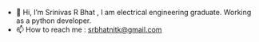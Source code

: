 - 👋 Hi, I’m Srinivas R Bhat ,
I am electrical engineering graduate. Working as a python developer.
- 📫 How to reach me : srbhatnitk@gmail.com

<!---
srbhat/srbhat is a ✨ special ✨ repository because its `README.md` (this file) appears on your GitHub profile.
You can click the Preview link to take a look at your changes.
--->
